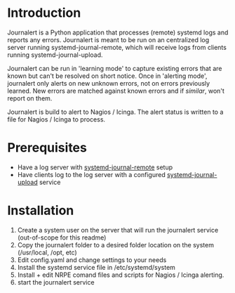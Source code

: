 # Introduction

Journalert is a Python application that processes (remote) systemd logs and
reports any errors. Journalert is meant to be run on an centralized log server
running systemd-journal-remote, which will receive logs from clients running
systemd-journal-upload.

Journalert can be run in 'learning mode' to capture existing errors that are
known but can't be resolved on short notice. Once in 'alerting mode', journalert
only alerts on new unknown errors, not on errors previously learned. New errors
are matched against known errors and if _similar_, won't report on them.

Journalert is build to alert to Nagios / Icinga. The alert status is written to
a file for Nagios / Icinga to process.

# Prerequisites

- Have a log server with
  [systemd-journal-remote](https://www.freedesktop.org/software/systemd/man/latest/systemd-journal-remote.html)
  setup
- Have clients log to the log server with a configured
  [systemd-journal-upload](https://www.freedesktop.org/software/systemd/man/latest/systemd-journal-upload.html)
  service

# Installation

1. Create a system user on the server that will run the journalert service
   (out-of-scope for this readme)
2. Copy the journalert folder to a desired folder location on the system
   (/usr/local, /opt, etc)
3. Edit config.yaml and change settings to your needs
4. Install the systemd service file in /etc/systemd/system
5. Install + edit NRPE comand files and scripts for Nagios / Icinga alerting.
6. start the journalert service
